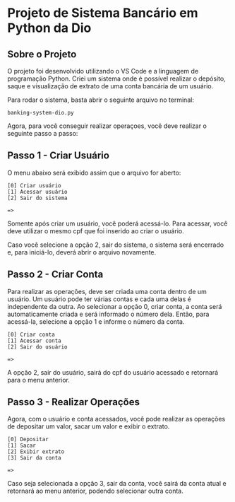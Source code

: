 
# Projeto de Sistema Bancário em Python da Dio

## Sobre o Projeto
O projeto foi desenvolvido utilizando o VS Code e a linguagem de programação Python. Criei um sistema onde é possível realizar o depósito, saque e visualização de extrato de uma conta bancária de um usuário.

Para rodar o sistema, basta abrir o seguinte arquivo no terminal:

```http
banking-system-dio.py
```
Agora, para você conseguir realizar operaçoes, você deve realizar o seguinte passo a passo:

## Passo 1 - Criar Usuário

O menu abaixo será exibido assim que o arquivo for aberto:

```http
[0] Criar usuário
[1] Acessar usuário
[2] Sair do sistema

=>
```

Somente após criar um usuário, você poderá acessá-lo. Para acessar, você deve utilizar o mesmo cpf que foi inserido ao criar o usuário.

Caso você selecione a opção 2, sair do sistema, o sistema será encerrado e, para iniciá-lo, deverá abrir o arquivo novamente.

## Passo 2 - Criar Conta

Para realizar as operações, deve ser criada uma conta dentro de um usuário. Um usuário pode ter várias contas e cada uma delas é independente da outra. Ao selecionar a opção 0, criar conta, a conta será automaticamente criada e será informado o número dela. Então, para acessá-la, selecione a opção 1 e informe o número da conta.

```http
[0] Criar conta
[1] Acessar conta
[2] Sair do usuário

=>
```

A opção 2, sair do usuário, sairá do cpf do usuário acessado e retornará para o menu anterior.

## Passo 3 - Realizar Operações

Agora, com o usuário e conta acessados, você pode realizar as operações de depositar um valor, sacar um valor e exibir o extrato.

```http
[0] Depositar
[1] Sacar
[2] Exibir extrato
[3] Sair da conta

=>
```

Caso seja selecionada a opção 3, sair da conta, você sairá da conta atual e retornará ao menu anterior, podendo selecionar outra conta.
